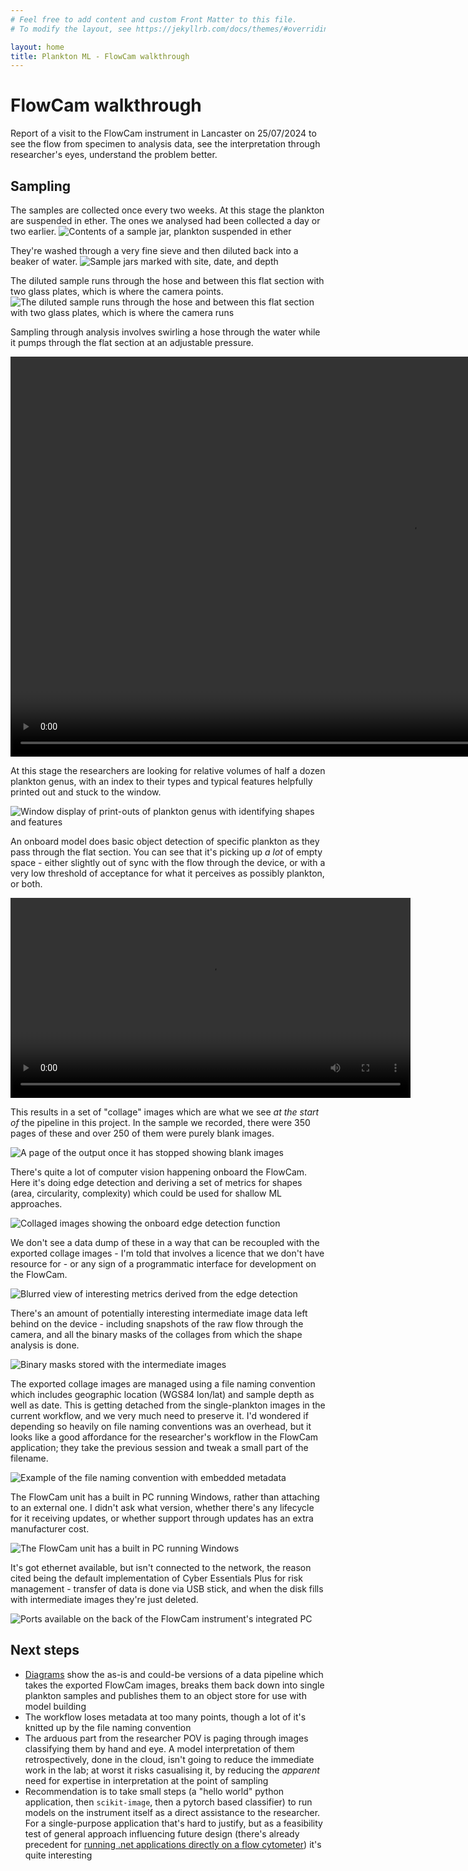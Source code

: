 ```yaml
---
# Feel free to add content and custom Front Matter to this file.
# To modify the layout, see https://jekyllrb.com/docs/themes/#overriding-theme-defaults

layout: home
title: Plankton ML - FlowCam walkthrough
---
```


# FlowCam walkthrough

Report of a visit to the FlowCam instrument in Lancaster on 25/07/2024 to see the flow from specimen to analysis data, see the interpretation through researcher's eyes, understand the problem better.

## Sampling

The samples are collected once every two weeks. At this stage the plankton are suspended in ether. The ones we analysed had been collected a day or two earlier.
<img src="images/20240725_154135.jpg" alt="Contents of a sample jar, plankton suspended in ether" style="max-height:640px;max-width:640px;">

They're washed through a very fine sieve and then diluted back into a beaker of water. 
<img src="images/20240725_154320.jpg" alt="Sample jars marked with site, date, and depth" style="max-height:640px;max-width:640px;">


The diluted sample runs through the hose and between this flat section with two glass plates, which is where the camera points.
<img src="images/20240725_154600.jpg" alt="The diluted sample runs through the hose and between this flat section with two glass plates, which is where the camera runs" style="max-height:640px;max-width:640px;">

Sampling through analysis involves swirling a hose through the water while it pumps through the flat section at an adjustable pressure.

<video height="640" controls>
  <source src="images/YouCut_20240729_124027460.mp4" type="video/mp4"/>
  
</video>


At this stage the researchers are looking for relative volumes of half a dozen plankton genus, with an index to their types and typical features helpfully printed out and stuck to the window.

<img src="images/20240725_154812.jpg" alt="Window display of print-outs of plankton genus with identifying shapes and features" style="max-height:640px;max-width:640px;">

An onboard model does basic object detection of specific plankton as they pass through the flat section. You can see that it's picking up _a lot_ of empty space - either slightly out of sync with the flow through the device, or with a very low threshold of acceptance for what it perceives as possibly plankton, or both. 

<video width="640" controls>
  <source src="images/YouCut_20240729_123745260.mp4" type="video/mp4"/>
Short video of the FlowCam in action, stream through the device on the right, output of object detection on the left
</video>


This results in a set of "collage" images which are what we see _at the start of_ the pipeline in this project. In the sample we recorded, there were 350 pages of these and over 250 of them were purely blank images.

<img src="images/20240725_162442.jpg" alt="A page of the output once it has stopped showing blank images" style="max-height:640px;max-width:640px;">

There's quite a lot of computer vision happening onboard the FlowCam. Here it's doing edge detection and deriving a set of metrics for shapes (area, circularity, complexity) which could be used for shallow ML approaches.

<img src="images/20240725_161537.jpg" alt="Collaged images showing the onboard edge detection function" style="max-height:640px;max-width:640px;">

We don't see a data dump of these in a way that can be recoupled with the exported collage images - I'm told that involves a licence that we don't have resource for - or any sign of a programmatic interface for development on the FlowCam. 

<img src="images/20240725_161806.jpg" alt="Blurred view of interesting metrics derived from the edge detection" style="max-height:640px;max-width:640px;">

There's an amount of potentially interesting intermediate image data left behind on the device - including snapshots of the raw flow through the camera, and all the binary masks of the collages from which the shape analysis is done.

<img src="images/20240725_163521.jpg" alt="Binary masks stored with the intermediate images" style="max-height:640px;max-width:640px;">

The exported collage images are managed using a file naming convention which includes geographic location (WGS84 lon/lat) and sample depth as well as date. This is getting detached from the single-plankton images in the current workflow, and we very much need to preserve it. I'd wondered if depending so heavily on file naming conventions was an overhead, but it looks like a good affordance for the researcher's workflow in the FlowCam application; they take the previous session and tweak a small part of the filename. 

<img src="images/20240725_155433.jpg" alt="Example of the file naming convention with embedded metadata" style="max-height:640px;max-width:640px;">

The FlowCam unit has a built in PC running Windows, rather than attaching to an external one. I didn't ask what version, whether there's any lifecycle for it receiving updates, or whether support through updates has an extra manufacturer cost.

<img src="images/20240725_154511.jpg" alt="The FlowCam unit has a built in PC running Windows" style="max-height:640px;max-width:640px;">

It's got ethernet available, but isn't connected to the network, the reason cited being the default implementation of Cyber Essentials Plus for risk management - transfer of data is done via USB stick, and when the disk fills with intermediate images they're just deleted.

<img src="images/20240725_155207.jpg" alt="Ports available on the back of the FlowCam instrument's integrated PC" style="max-height:640px;max-width:640px;">

## Next steps

* [Diagrams](../diagrams/) show the as-is and could-be versions of a data pipeline which takes the exported FlowCam images, breaks them back down into single plankton samples and publishes them to an object store for use with model building
* The workflow loses metadata at too many points, though a lot of it's knitted up by the file naming convention
* The arduous part from the researcher POV is paging through images classifying them by hand and eye. A model interpretation of them retrospectively, done in the cloud, isn't going to reduce the immediate work in the lab; at worst it risks casualising it, by reducing the _apparent_ need for expertise in interpretation at the point of sampling
* Recommendation is to take small steps (a "hello world" python application, then `scikit-image`, then a pytorch based classifier) to run models on the instrument itself as a direct assistance to the researcher. For a single-purpose application that's hard to justify, but as a feasibility test of general approach influencing future design (there's already precedent for [running .net applications directly on a flow cytometer](https://github.com/OBAMANEXT/cyz2json)) it's quite interesting

